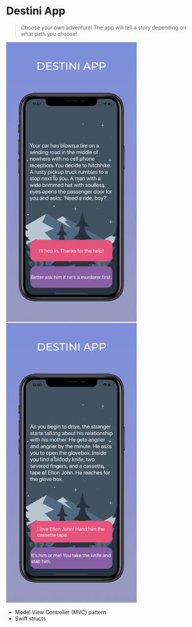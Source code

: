 # Destini App
> Choose your own adventure! The app will tell a story depending on what path you choose!

<img src="images/destini_1.png" width="350" height="750">
<img src="images/destini_2.png" width="350" height="750">

* Model View Controller (MVC) pattern
* Swift structs
